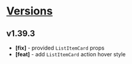 # [Versions](https://github.com/Tracktor/design-system/releases)

## v1.39.3
- **[fix]** - provided `ListItemCard` props
- **[feat]** - add `ListItemCard` action hover style
